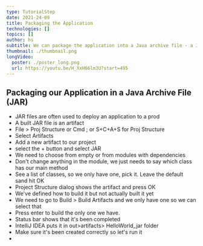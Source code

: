 ```yaml
---
type: TutorialStep
date: 2021-24-09
title: Packaging the Application
technologies: []
topics: []
author: hs
subtitle: We can package the application into a Java archive file - a JAR
thumbnail: ./thumbnail.png
longVideo:
  poster: ./poster_long.png
  url: https://youtu.be/H_XxH66lm3U?start=495
---
```


## Packaging our Application in a Java Archive File (JAR)

- JAR files are often used to deploy an application to a prod
- A built JAR file is an artifact
- File > Proj Structure or Cmd ; or S+C+A+S for Proj Structure
- Select Artifacts
- Add a new artifact to our project
- select the + button and select JAR
- We need to choose from empty or from modules with dependencies
- Don't change anything in the module, we just needs to say which class has our main method
- See a list of classes, so we only have one, pick it. Leave the default sand hit OK
- Project Structure dialog shows the artifact and press OK
- We've defined how to build it but not actually built it yet
- We need to go to Build > Build Artifacts and we only have one so we can select that
- Press enter to build the only one we have. 
- Status bar shows that it's been completed
- IntelliJ IDEA puts it in out>artifacts> HelloWorld_jar folder
- Make sure it's been created correctly so let's run it
- 